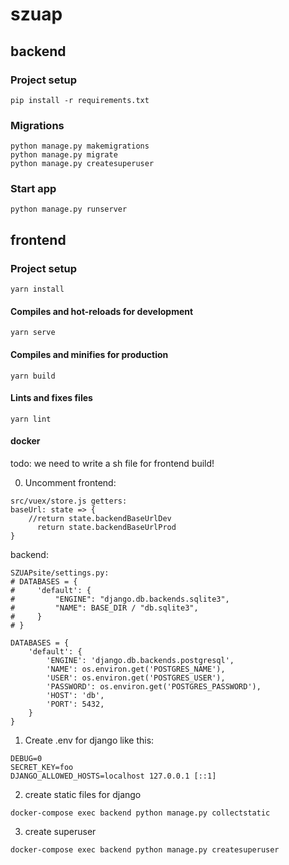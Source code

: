 # szuap

## backend

### Project setup
```
pip install -r requirements.txt
```

### Migrations
```
python manage.py makemigrations
python manage.py migrate
python manage.py createsuperuser
```

### Start app
```
python manage.py runserver
```

## frontend

### Project setup
```
yarn install
```

#### Compiles and hot-reloads for development
```
yarn serve
```

#### Compiles and minifies for production
```
yarn build
```

#### Lints and fixes files
```
yarn lint
```

#### docker 
todo: we need to write a sh file for frontend build!

0. Uncomment
frontend: 
```
src/vuex/store.js getters:
baseUrl: state => {
    //return state.backendBaseUrlDev
      return state.backendBaseUrlProd
}
```

backend: 
```
SZUAPsite/settings.py:
# DATABASES = {
#     'default': {
#         "ENGINE": "django.db.backends.sqlite3",
#         "NAME": BASE_DIR / "db.sqlite3",
#     }
# }

DATABASES = {
    'default': {
        'ENGINE': 'django.db.backends.postgresql',
        'NAME': os.environ.get('POSTGRES_NAME'),
        'USER': os.environ.get('POSTGRES_USER'),
        'PASSWORD': os.environ.get('POSTGRES_PASSWORD'),
        'HOST': 'db',
        'PORT': 5432,
    }
}
```

1. Create .env for django like this:
```
DEBUG=0
SECRET_KEY=foo
DJANGO_ALLOWED_HOSTS=localhost 127.0.0.1 [::1] 
```

2. create static files for django 
```
docker-compose exec backend python manage.py collectstatic
```

3. create superuser
```
docker-compose exec backend python manage.py createsuperuser
```

